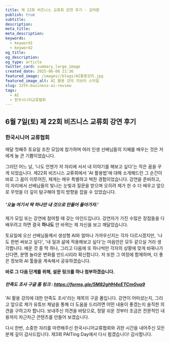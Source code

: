 ```yaml
---
title: 제 22회 비즈니스 교류회 강연 후기 - 김덕환
publish: true
subtitle: 
description: 
meta_title: 
meta_description: 
keywords:
  - keyword1
  - keyword2
og_title: 
og_description: 
og_type: article
twitter_card: summary_large_image
created_date: 2025-06-08 21:36
featured_image: /images//blogs/AI활용강의.jpg
featured_image_alt: AI 활용 강의 지브리 스타일
slug: 22th-business-ai-review
tags:
  - AI
  - 한국시니어교류협회
---
```


## 6월 7일(토) 제 22회 비즈니스 교류회 강연 후기
### 한국시니어 교류협회
매달 첫째주 토요일 조찬 모임에 참가하며 여러 인생 선배님들의 지혜를 배우는 것은 저에게 늘 큰 기쁨이었습니다.

그러던 어느 날, '나도 언젠가 저 자리에 서서 내 이야기를 해보고 싶다'는 작은 꿈을 꾸게 되었습니다. 제22회 비즈니스 교류회에서 'AI 활용법'에 대해 소개해드린 그 순간이 바로 그 꿈이 이루어진, 제게는 매우 특별하고 벅찬 경험이었습니다. 강연을 준비하고, 이 자리에서 선배님들의 빛나는 눈빛과 질문을 받으며 오히려 제가 한 수 더 배우고 앞으로 무엇을 더 깊이 탐구해야 할지 방향을 잡을 수 있었습니다.

#####  **'오늘 여기서 딱 하나만 내 것으로 만들어 돌아가자.'**

제가 모임 또는 강연에 참여할 때 갖는 마인드입니다. 강연자가 가진 수많은 장점들을 다 배우려고 하면 결국 **하나도** 안 바뀌는 제 자신을 보고 깨달았습니다.

토요일에 오신 선배님들께서 생성형 AI와 얼마나 가까우신지는 각자 다르시겠지만, '나도 한번 써보고 싶다', '내 일과 삶에 적용해보고 싶다'는 마음만은 모두 같으실 거라 생각합니다. 배운 것 중 딱 하나, 그리고 다음에 또 하나씩만 각자의 상황에 맞게 바꿔나가신다면, 분명 놀라운 변화를 만드시리라 확신합니다. 저 또한 그 여정에 함께하며, 더 좋은 정보와 AI 툴들을 계속해서 공유하겠습니다.

**바로 그 다음 단계를 위해, 설문 링크를 하나 첨부하겠습니다.**
##### 만족도 조사 구글 폼 링크 : https://forms.gle/5M82gHH4eETCmGvq9

'AI 활용 강의에 대한 만족도 조사'라는 제목의 구글 폼입니다. 강연이 어떠셨는지, 그리고 앞으로 제가 유튜브 채널을 통해 더 도움을 드리려면 어떤 내용이 좋겠는지 솔직한 의견을 구하고자 합니다. 보내주신 의견을 바탕으로, 정말 쉬운 것부터 조금은 전문적인 내용까지 차근차근 콘텐츠를 만들어 보겠습니다.

다시 한번, 소중한 자리를 마련해주신 한국시니어교류협회와 귀한 시간을 내어주신 모든 분께 깊이 감사드립니다. 제3회 PAITing Day에서 다시 뵙겠습니다! 감사합니다.
